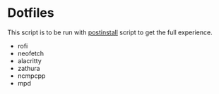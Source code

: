 # Dotfiles

This script is to be run with [postinstall](https://github.com/ibbejohar/ibbejohar/postinstall) script to get the full experience.

* rofi
* neofetch
* alacritty
* zathura
* ncmpcpp
* mpd


